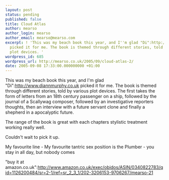 ```yaml
---
layout: post
status: pending
published: false
title: Cloud Atlas
author: mearso
author_login: mearso
author_email: mearso@mearso.com
excerpt: ! 'This was my beach book this year, and I''m glad "Di":http://www.diannmurphy.co.uk
  picked it for me. The book is themed through different stories, told by various
  plot devices. '
wordpress_id: 685
wordpress_url: http://mearso.co.uk/2005/09/cloud-atlas-2/
date: 2005-09-08 17:33:00.000000000 +01:00
---
```

This was my beach book this year, and I'm glad "Di":http://www.diannmurphy.co.uk picked it for me. The book is themed through different stories, told by various plot devices. The first takes the form of letters from an 18th century passenger on a ship, followed by the journal of a Scallywag composer, followed by an investigative reporters thoughts, then an interview with a future servant clone and finally a shepherd in a apocalyptic future.

The range of the book is great with each chapters stylistic treatment working really well.

Couldn't wait to pick it up.

My favourite line - My favourite tantric sex position is the Plumber - you stay in all day, but nobody comes

"buy it at amazon.co.uk":http://www.amazon.co.uk/exec/obidos/ASIN/0340822783/qid=1126200484/sr=2-1/ref=sr_2_3_1/202-3206153-9706267/mearso-21
